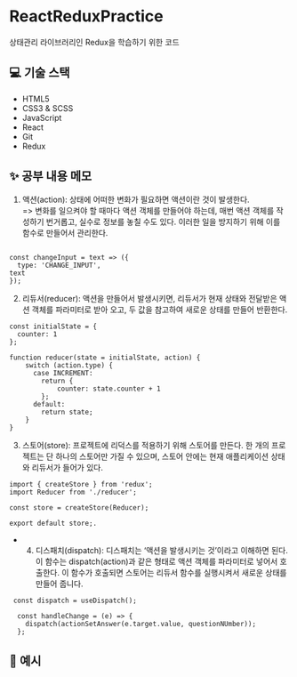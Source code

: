 # ReactReduxPractice
상태관리 라이브러리인 Redux을 학습하기 위한 코드

## 💻 기술 스택

- HTML5
- CSS3 & SCSS
- JavaScript
- React
- Git
- Redux

## ✨ 공부 내용 메모

1. 액션(action): 상태에 어떠한 변화가 필요하면 액션이란 것이 발생한다. <br/>
=> 변화를 일으켜야 할 때마다 액션 객체를 만들어야 하는데, 매번 액션 객체를 작성하기 번거롭고, 실수로 정보를 놓칠 수도 있다. 이러한 일을 방지하기 위해 이를 함수로 만들어서 관리한다.

```

const changeInput = text => ({ 
  type: 'CHANGE_INPUT',
text
});

```

2. 리듀서(reducer): 액션을 만들어서 발생시키면, 리듀서가 현재 상태와 전달받은 액션 객체를 파라미터로 받아 오고, 두 값을 참고하여 새로운 상태를 만들어 반환한다.

```
const initialState = {
  counter: 1
};

function reducer(state = initialState, action) {
    switch (action.type) {
      case INCREMENT:
        return {
            counter: state.counter + 1
        };
      default:
        return state;
    }
}

```

3. 스토어(store): 프로젝트에 리덕스를 적용하기 위해 스토어를 만든다. 한 개의 프로젝트는 단 하나의 스토어만 가질 수 있으며, 스토어 안에는 현재 애플리케이션 상태와 리듀서가 들어가 있다.

```
import { createStore } from 'redux';
import Reducer from './reducer';

const store = createStore(Reducer);

export default store;.
```
- 4. 디스패치(dispatch): 디스패치는 ‘액션을 발생시키는 것’이라고 이해하면 된다. 이 함수는 dispatch(action)과 같은 형태로 액션 객체를 파라미터로 넣어서 호출한다. 이 함수가 호출되면 스토어는 리듀서 함수를 실행시켜서 새로운 상태를 만들어 줍니다.

```
 const dispatch = useDispatch();

  const handleChange = (e) => {
    dispatch(actionSetAnswer(e.target.value, questionNUmber));
  };
```


## 📄 예시




